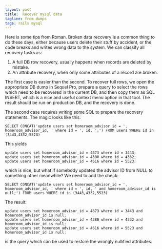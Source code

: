 ```yaml
---
layout: post
title:  Recover mysql data
tagline: from dumps
tags: rails mysql
---
```

Here is some tips from Roman. Broken data recovery is a common thing to do these days, either because users delete their stuff by accident, or the code breaks and writes wrong data to the system. We can classify all recovery tasks as:

1. A full DB row recovery, usually happens when records are deleted by mistake.
2. An attribute recovery, when only some attributes of a record are broken.

The first case is easier than the second. To recover full rows, we open the appropriate DB dump in Sequel Pro, prepare a query to select the rows which need to be recovered in the current DB, and then copy them as SQL INSERT, which is a nice and useful context menu option in that tool. The result should be run on production DB, and the recovery is done.

The second case requires writing some SQL to prepare the recovery statements. The magic looks like this:

    SELECT CONCAT('update users set homeroom_advisor_id = ', homeroom_advisor_id, ' where id = ', id, ';') FROM users WHERE id in (3443,4332,5523)

This yields

    update users set homeroom_advisor_id = 4673 where id = 3443;
    update users set homeroom_advisor_id = 4380 where id = 4332;
    update users set homeroom_advisor_id = 4616 where id = 5523;

which is nice, but what if somebody updated the advisor ID from NULL to something other meanwhile? We need to add the check:

    SELECT CONCAT('update users set homeroom_advisor_id = ', homeroom_advisor_id, ' where id = ', id, ' and homeroom_advisor_id is null;') FROM users WHERE id in (3443,4332,5523)

The result:

    update users set homeroom_advisor_id = 4673 where id = 3443 and homeroom_advisor_id is null;
    update users set homeroom_advisor_id = 4380 where id = 4332 and homeroom_advisor_id is null;
    update users set homeroom_advisor_id = 4616 where id = 5523 and homeroom_advisor_id is null;

is the query which can be used to restore the wrongly nullified attributes.

